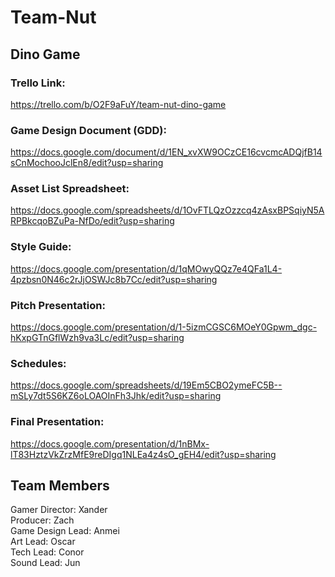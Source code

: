 # Team-Nut
## Dino Game

### Trello Link:  
https://trello.com/b/O2F9aFuY/team-nut-dino-game
  
### Game Design Document (GDD):  
https://docs.google.com/document/d/1EN_xvXW9OCzCE16cvcmcADQjfB14sCnMochooJclEn8/edit?usp=sharing
  
### Asset List Spreadsheet:  
https://docs.google.com/spreadsheets/d/1OvFTLQzOzzcq4zAsxBPSqiyN5ARPBkcqoBZuPa-NfDo/edit?usp=sharing  

### Style Guide:  
https://docs.google.com/presentation/d/1qMOwyQQz7e4QFa1L4-4pzbsn0N46c2rJjOSWJc8b7Cc/edit?usp=sharing  
  
### Pitch Presentation:
https://docs.google.com/presentation/d/1-5izmCGSC6MOeY0Gpwm_dgc-hKxpGTnGflWzh9va3Lc/edit?usp=sharing

### Schedules:  
https://docs.google.com/spreadsheets/d/19Em5CBO2ymeFC5B--mSLy7dt5S6KZ6oLOAOInFh3Jhk/edit?usp=sharing  
  
### Final Presentation:  
https://docs.google.com/presentation/d/1nBMx-lT83HztzVkZrzMfE9reDIgq1NLEa4z4sO_gEH4/edit?usp=sharing  
  
## Team Members
Gamer Director: Xander  
Producer: Zach  
Game Design Lead: Anmei  
Art Lead: Oscar  
Tech Lead: Conor  
Sound Lead: Jun  
